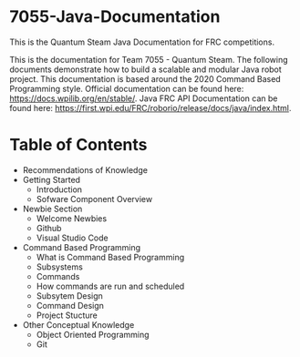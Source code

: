 # 7055-Java-Documentation
This is the Quantum Steam Java Documentation for FRC competitions. 

This is the documentation for Team 7055 - Quantum Steam. The following documents demonstrate how to build a scalable and modular Java robot project. This documentation is based around the 2020 Command Based Programming style. Official documentation can be found here: https://docs.wpilib.org/en/stable/. Java FRC API Documentation can be found here: https://first.wpi.edu/FRC/roborio/release/docs/java/index.html. 

# Table of Contents

- Recommendations of Knowledge
- Getting Started
    - Introduction
    - Sofware Component Overview
- Newbie Section
    - Welcome Newbies
    - Github
    - Visual Studio Code
- Command Based Programming
    - What is Command Based Programming
    - Subsystems
    - Commands
    - How commands are run and scheduled
    - Subsytem Design
    - Command Design
    - Project Stucture
- Other Conceptual Knowledge
    - Object Oriented Programming
    - Git


